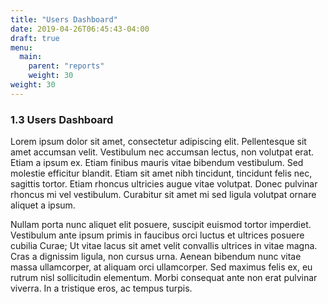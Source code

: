 ```yaml
---
title: "Users Dashboard"
date: 2019-04-26T06:45:43-04:00
draft: true
menu:
  main:
    parent: "reports"
    weight: 30
weight: 30
---
```


### 1.3 Users Dashboard

 Lorem ipsum dolor sit amet, consectetur adipiscing elit. Pellentesque sit amet
 accumsan velit. Vestibulum nec accumsan lectus, non volutpat erat. Etiam a
 ipsum ex. Etiam finibus mauris vitae bibendum vestibulum. Sed molestie
 efficitur blandit. Etiam sit amet nibh tincidunt, tincidunt felis nec, sagittis
 tortor. Etiam rhoncus ultricies augue vitae volutpat. Donec pulvinar rhoncus mi
 vel vestibulum. Curabitur sit amet mi sed ligula volutpat ornare aliquet a
 ipsum.

Nullam porta nunc aliquet elit posuere, suscipit euismod tortor imperdiet.
Vestibulum ante ipsum primis in faucibus orci luctus et ultrices posuere cubilia
Curae; Ut vitae lacus sit amet velit convallis ultrices in vitae magna. Cras a
dignissim ligula, non cursus urna. Aenean bibendum nunc vitae massa ullamcorper,
at aliquam orci ullamcorper. Sed maximus felis ex, eu rutrum nisl sollicitudin
elementum. Morbi consequat ante non erat pulvinar viverra. In a tristique eros,
ac tempus turpis.
